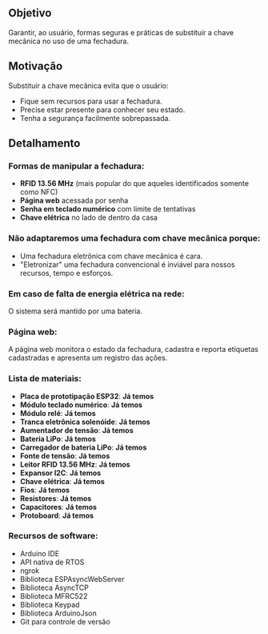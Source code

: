 ## Objetivo
Garantir, ao usuário, formas seguras e práticas de substituir a chave mecânica no uso de uma fechadura.

## Motivação

Substituir a chave mecânica evita que o usuário:
- Fique sem recursos para usar a fechadura.
- Precise estar presente para conhecer seu estado.
- Tenha a segurança facilmente sobrepassada.

## Detalhamento

### Formas de manipular a fechadura:
- **RFID 13.56 MHz** (mais popular do que aqueles identificados somente como NFC)
- **Página web** acessada por senha
- **Senha em teclado numérico** com limite de tentativas
- **Chave elétrica** no lado de dentro da casa

### Não adaptaremos uma fechadura com chave mecânica porque:
- Uma fechadura eletrônica com chave mecânica é cara.
- "Eletronizar" uma fechadura convencional é inviável para nossos recursos, tempo e esforços.

### Em caso de falta de energia elétrica na rede:
O sistema será mantido por uma bateria.

### Página web:
A página web monitora o estado da fechadura, cadastra e reporta etiquetas cadastradas e apresenta um registro das ações.

### Lista de materiais:
- **Placa de prototipação ESP32**: **Já temos**
- **Módulo teclado numérico**: **Já temos**
- **Módulo relé**: **Já temos**
- **Tranca eletrônica solenóide**: **Já temos**
- **Aumentador de tensão**: **Já temos**
- **Bateria LiPo**: **Já temos**
- **Carregador de bateria LiPo**: **Já temos**
- **Fonte de tensão**: **Já temos**
- **Leitor RFID 13.56 MHz**: **Já temos**
- **Expansor I2C**: **Já temos**
- **Chave elétrica**: **Já temos**
- **Fios**: **Já temos**
- **Resistores**: **Já temos**
- **Capacitores**: **Já temos**
- **Protoboard**: **Já temos**

### Recursos de software:
- Arduino IDE
- API nativa de RTOS
- ngrok
- Biblioteca ESPAsyncWebServer
- Biblioteca AsyncTCP
- Biblioteca MFRC522
- Biblioteca Keypad
- Biblioteca ArduinoJson
- Git para controle de versão
